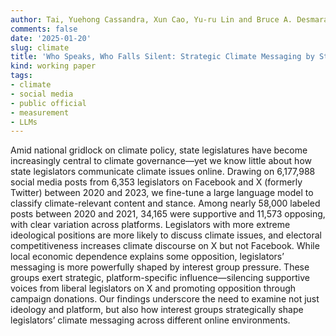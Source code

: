 ```yaml
---
author: Tai, Yuehong Cassandra, Xun Cao, Yu-ru Lin and Bruce A. Desmarais
comments: false
date: '2025-01-20'
slug: climate
title: 'Who Speaks, Who Falls Silent: Strategic Climate Messaging by State Legislators on Facebook and X'
kind: working paper
tags:
- climate
- social media
- public official
- measurement
- LLMs
---
```



Amid national gridlock on climate policy, state legislatures have become increasingly central to climate governance—yet we know little about how state legislators communicate climate issues online. Drawing on 6,177,988 social media posts from 6,353 legislators on Facebook and X (formerly Twitter) between 2020 and 2023, we fine-tune a large language model to classify climate-relevant content and stance. Among nearly 58,000 labeled posts between 2020 and 2021, 34,165 were supportive and 11,573 opposing, with clear variation across platforms. Legislators with more extreme ideological positions are more likely to discuss climate issues, and electoral competitiveness increases climate discourse on X but not Facebook. While local economic dependence explains some opposition, legislators’ messaging is more powerfully shaped by interest group pressure. These groups exert strategic, platform-specific influence—silencing supportive voices from liberal legislators on X and promoting opposition through campaign donations. Our findings underscore the need to examine not just ideology and platform, but also how interest groups strategically shape legislators’ climate messaging across different online environments.